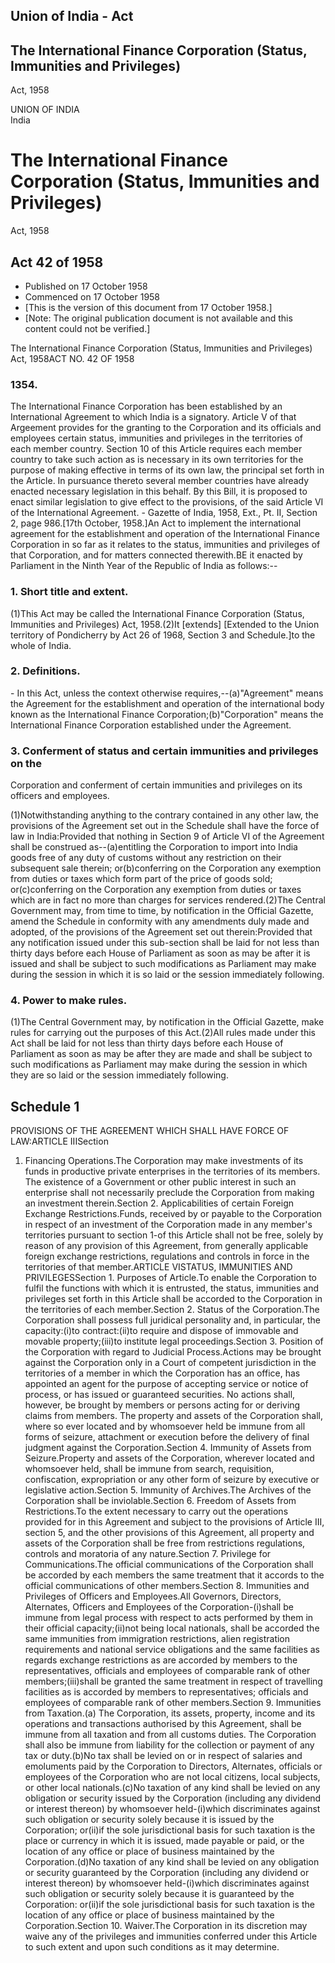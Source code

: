 ## Union of India - Act

## The International Finance Corporation (Status, Immunities and Privileges)
Act, 1958

UNION OF INDIA  
India

# The International Finance Corporation (Status, Immunities and Privileges)
Act, 1958

## Act 42 of 1958

  * Published on 17 October 1958 
  * Commenced on 17 October 1958 
  * [This is the version of this document from 17 October 1958.] 
  * [Note: The original publication document is not available and this content could not be verified.] 

The International Finance Corporation (Status, Immunities and Privileges) Act,
1958ACT NO. 42 OF 1958

### 1354.

The International Finance Corporation has been established by an International
Agreement to which India is a signatory. Article V of that Argeement provides
for the granting to the Corporation and its officials and employees certain
status, immunities and privileges in the territories of each member country.
Section 10 of this Article requires each member country to take such action as
is necessary in its own territories for the purpose of making effective in
terms of its own law, the principal set forth in the Article. In pursuance
thereto several member countries have already enacted necessary legislation in
this behalf. By this Bill, it is proposed to enact similar legislation to give
effect to the provisions, of the said Article VI of the International
Agreement. - Gazette of India, 1958, Ext., Pt. II, Section 2, page 986.[17th
October, 1958.]An Act to implement the international agreement for the
establishment and operation of the International Finance Corporation in so far
as it relates to the status, immunities and privileges of that Corporation,
and for matters connected therewith.BE it enacted by Parliament in the Ninth
Year of the Republic of India as follows:--

### 1. Short title and extent.

(1)This Act may be called the International Finance Corporation (Status,
Immunities and Privileges) Act, 1958.(2)It [extends] [Extended to the Union
territory of Pondicherry by Act 26 of 1968, Section 3 and Schedule.]to the
whole of India.

### 2. Definitions.

\- In this Act, unless the context otherwise requires,--(a)"Agreement" means
the Agreement for the establishment and operation of the international body
known as the International Finance Corporation;(b)"Corporation" means the
International Finance Corporation established under the Agreement.

### 3. Conferment of status and certain immunities and privileges on the
Corporation and conferment of certain immunities and privileges on its
officers and employees.

(1)Notwithstanding anything to the contrary contained in any other law, the
provisions of the Agreement set out in the Schedule shall have the force of
law in India:Provided that nothing in Section 9 of Article VI of the Agreement
shall be construed as--(a)entitling the Corporation to import into India goods
free of any duty of customs without any restriction on their subsequent sale
therein; or(b)conferring on the Corporation any exemption from duties or taxes
which form part of the price of goods sold; or(c)conferring on the Corporation
any exemption from duties or taxes which are in fact no more than charges for
services rendered.(2)The Central Government may, from time to time, by
notification in the Official Gazette, amend the Schedule in conformity with
any amendments duly made and adopted, of the provisions of the Agreement set
out therein:Provided that any notification issued under this sub-section shall
be laid for not less than thirty days before each House of Parliament as soon
as may be after it is issued and shall be subject to such modifications as
Parliament may make during the session in which it is so laid or the session
immediately following.

### 4. Power to make rules.

(1)The Central Government may, by notification in the Official Gazette, make
rules for carrying out the purposes of this Act.(2)All rules made under this
Act shall be laid for not less than thirty days before each House of
Parliament as soon as may be after they are made and shall be subject to such
modifications as Parliament may make during the session in which they are so
laid or the session immediately following.

## Schedule 1

PROVISIONS OF THE AGREEMENT WHICH SHALL HAVE FORCE OF LAW:ARTICLE IIISection
1. Financing Operations.The Corporation may make investments of its funds in
productive private enterprises in the territories of its members. The
existence of a Government or other public interest in such an enterprise shall
not necessarily preclude the Corporation from making an investment
therein.Section 2. Applicabilities of certain Foreign Exchange
Restrictions.Funds, received by or payable to the Corporation in respect of an
investment of the Corporation made in any member's territories pursuant to
section 1-of this Article shall not be free, solely by reason of any provision
of this Agreement, from generally applicable foreign exchange restrictions,
regulations and controls in force in the territories of that member.ARTICLE
VISTATUS, IMMUNITIES AND PRIVILEGESSection 1. Purposes of Article.To enable
the Corporation to fulfil the functions with which it is entrusted, the
status, immunities and privileges set forth in this Article shall be accorded
to the Corporation in the territories of each member.Section 2. Status of the
Corporation.The Corporation shall possess full juridical personality and, in
particular, the capacity:(i)to contract:(ii)to require and dispose of
immovable and movable property;(iii)to institute legal proceedings.Section 3.
Position of the Corporation with regard to Judicial Process.Actions may be
brought against the Corporation only in a Court of competent jurisdiction in
the territories of a member in which the Corporation has an office, has
appointed an agent for the purpose of accepting service or notice of process,
or has issued or guaranteed securities. No actions shall, however, be brought
by members or persons acting for or deriving claims from members. The property
and assets of the Corporation shall, where so ever located and by whomsoever
held be immune from all forms of seizure, attachment or execution before the
delivery of final judgment against the Corporation.Section 4. Immunity of
Assets from Seizure.Property and assets of the Corporation, wherever located
and whomsoever held, shall be immune from search, requisition, confiscation,
expropriation or any other form of seizure by executive or legislative
action.Section 5. Immunity of Archives.The Archives of the Corporation shall
be inviolable.Section 6. Freedom of Assets from Restrictions.To the extent
necessary to carry out the operations provided for in this Agreement and
subject to the provisions of Article III, section 5, and the other provisions
of this Agreement, all property and assets of the Corporation shall be free
from restrictions regulations, controls and moratoria of any nature.Section 7.
Privilege for Communications.The official communications of the Corporation
shall be accorded by each members the same treatment that it accords to the
official communications of other members.Section 8. Immunities and Privileges
of Officers and Employees.All Governors, Directors, Alternates, Officers and
Employees of the Corporation-(i)shall be immune from legal process with
respect to acts performed by them in their official capacity;(ii)not being
local nationals, shall be accorded the same immunities from immigration
restrictions, alien registration requirements and national service obligations
and the same facilities as regards exchange restrictions as are accorded by
members to the representatives, officials and employees of comparable rank of
other members;(iii)shall be granted the same treatment in respect of
travelling facilities as is accorded by members to representatives; officials
and employees of comparable rank of other members.Section 9. Immunities from
Taxation.(a) The Corporation, its assets, property, income and its operations
and transactions authorised by this Agreement, shall be immune from all
taxation and from all customs duties. The Corporation shall also be immune
from liability for the collection or payment of any tax or duty.(b)No tax
shall be levied on or in respect of salaries and emoluments paid by the
Corporation to Directors, Alternates, officials or employees of the
Corporation who are not local citizens, local subjects, or other local
nationals.(c)No taxation of any kind shall be levied on any obligation or
security issued by the Corporation (including any dividend or interest
thereon) by whomsoever held-(i)which discriminates against such obligation or
security solely because it is issued by the Corporation; or(ii)if the sole
jurisdictional basis for such taxation is the place or currency in which it is
issued, made payable or paid, or the location of any office or place of
business maintained by the Corporation.(d)No taxation of any kind shall be
levied on any obligation or security guaranteed by the Corporation (including
any dividend or interest thereon) by whomsoever held-(i)which discriminates
against such obligation or security solely because it is guaranteed by the
Corporation: or(ii)if the sole jurisdictional basis for such taxation is the
location of any office or place of business maintained by the
Corporation.Section 10. Waiver.The Corporation in its discretion may waive any
of the privileges and immunities conferred under this Article to such extent
and upon such conditions as it may determine.


